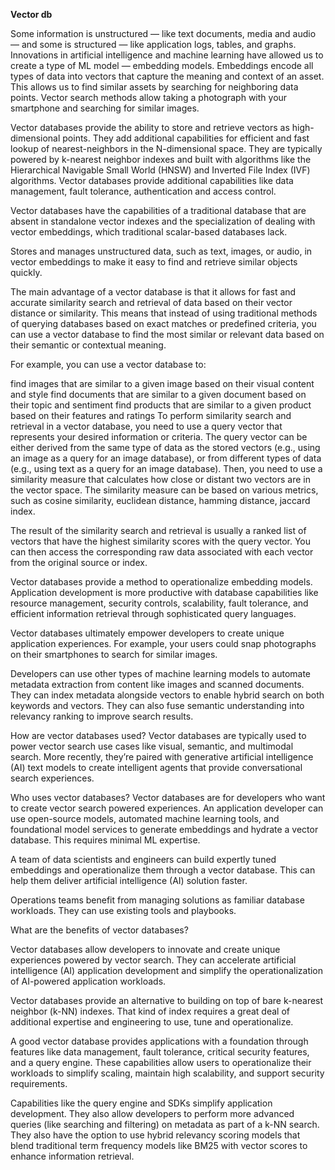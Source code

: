 **Vector db**

Some information is unstructured — like text documents, media and audio — and some is structured — like application logs, tables, and graphs. Innovations in artificial intelligence and machine learning have allowed us to create a type of ML model — embedding models. Embeddings encode all types of data into vectors that capture the meaning and context of an asset. This allows us to find similar assets by searching for neighboring data points. Vector search methods allow taking a photograph with your smartphone and searching for similar images. 

Vector databases provide the ability to store and retrieve vectors as high-dimensional points. They add additional capabilities for efficient and fast lookup of nearest-neighbors in the N-dimensional space. They are typically powered by k-nearest neighbor indexes and built with algorithms like the Hierarchical Navigable Small World (HNSW) and Inverted File Index (IVF) algorithms. Vector databases provide additional capabilities like data management, fault tolerance, authentication and access control. 

Vector databases have the capabilities of a traditional database that are absent in standalone vector indexes and the specialization of dealing with vector embeddings, which traditional scalar-based databases lack.

Stores and manages unstructured data, such as text, images, or audio, in vector embeddings to make it easy to find and retrieve similar objects quickly.

The main advantage of a vector database is that it allows for fast and accurate similarity search and retrieval of data based on their vector distance or similarity. This means that instead of using traditional methods of querying databases based on exact matches or predefined criteria, you can use a vector database to find the most similar or relevant data based on their semantic or contextual meaning.

For example, you can use a vector database to:

find images that are similar to a given image based on their visual content and style
find documents that are similar to a given document based on their topic and sentiment
find products that are similar to a given product based on their features and ratings
To perform similarity search and retrieval in a vector database, you need to use a query vector that represents your desired information or criteria. The query vector can be either derived from the same type of data as the stored vectors (e.g., using an image as a query for an image database), or from different types of data (e.g., using text as a query for an image database). Then, you need to use a similarity measure that calculates how close or distant two vectors are in the vector space. The similarity measure can be based on various metrics, such as cosine similarity, euclidean distance, hamming distance, jaccard index.

The result of the similarity search and retrieval is usually a ranked list of vectors that have the highest similarity scores with the query vector. You can then access the corresponding raw data associated with each vector from the original source or index.

Vector databases provide a method to operationalize embedding models. Application development is more productive with database capabilities like resource management, security controls, scalability, fault tolerance, and efficient information retrieval through sophisticated query languages.

Vector databases ultimately empower developers to create unique application experiences. For example, your users could snap photographs on their smartphones to search for similar images. 

Developers can use other types of machine learning models to automate metadata extraction from content like images and scanned documents. They can index metadata alongside vectors to enable hybrid search on both keywords and vectors. They can also fuse semantic understanding into relevancy ranking to improve search results.

How are vector databases used?
Vector databases are typically used to power vector search use cases like visual, semantic, and multimodal search. More recently, they’re paired with generative artificial intelligence (AI) text models to create intelligent agents that provide conversational search experiences.

Who uses vector databases?
Vector databases are for developers who want to create vector search powered experiences. An application developer can use open-source models, automated machine learning tools, and foundational model services to generate embeddings and hydrate a vector database. This requires minimal ML expertise.

A team of data scientists and engineers can build expertly tuned embeddings and operationalize them through a vector database. This can help them deliver artificial intelligence (AI) solution faster.

Operations teams benefit from managing solutions as familiar database workloads. They can use existing tools and playbooks.

What are the benefits of vector databases?

Vector databases allow developers to innovate and create unique experiences powered by vector search. They can accelerate artificial intelligence (AI) application development and simplify the operationalization of AI-powered application workloads.

Vector databases provide an alternative to building on top of bare k-nearest neighbor (k-NN) indexes. That kind of index requires a great deal of additional expertise and engineering to use, tune and operationalize.

A good vector database provides applications with a foundation through features like data management, fault tolerance, critical security features, and a query engine. These capabilities allow users to operationalize their workloads to simplify scaling, maintain high scalability, and support security requirements.

Capabilities like the query engine and SDKs simplify application development. They also allow developers to perform more advanced queries (like searching and filtering) on metadata as part of a k-NN search. They also have the option to use hybrid relevancy scoring models that blend traditional term frequency models like BM25 with vector scores to enhance information retrieval.